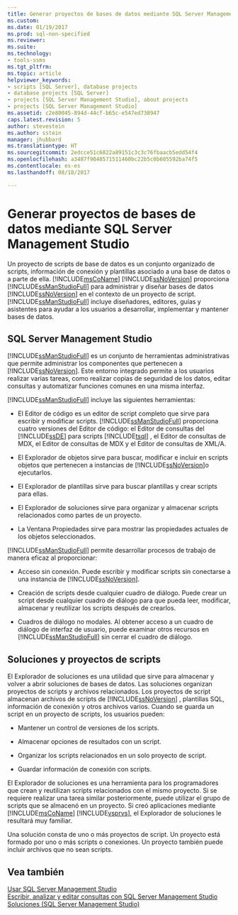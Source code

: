 ```yaml
---
title: Generar proyectos de bases de datos mediante SQL Server Management Studio | Microsoft Docs
ms.custom: 
ms.date: 01/19/2017
ms.prod: sql-non-specified
ms.reviewer: 
ms.suite: 
ms.technology:
- tools-ssms
ms.tgt_pltfrm: 
ms.topic: article
helpviewer_keywords:
- scripts [SQL Server], database projects
- database projects [SQL Server]
- projects [SQL Server Management Studio], about projects
- projects [SQL Server Management Studio]
ms.assetid: c2e80045-894d-44cf-b65c-e547ed738947
caps.latest.revision: 5
author: stevestein
ms.author: sstein
manager: jhubbard
ms.translationtype: HT
ms.sourcegitcommit: 2edcce51c6822a89151c3c3c76fbaacb5edd54f4
ms.openlocfilehash: a3487f9048571511460bc22b5c0b605592ba74f5
ms.contentlocale: es-es
ms.lasthandoff: 08/18/2017

---
```

# <a name="build-database-projects-by-using-sql-server-management-studio"></a>Generar proyectos de bases de datos mediante SQL Server Management Studio
Un proyecto de scripts de base de datos es un conjunto organizado de scripts, información de conexión y plantillas asociado a una base de datos o a parte de ella. [!INCLUDE[msCoName](../includes/msconame_md.md)] [!INCLUDE[ssNoVersion](../includes/ssnoversion_md.md)] proporciona [!INCLUDE[ssManStudioFull](../includes/ssmanstudiofull_md.md)] para administrar y diseñar bases de datos [!INCLUDE[ssNoVersion](../includes/ssnoversion_md.md)] en el contexto de un proyecto de script. [!INCLUDE[ssManStudioFull](../includes/ssmanstudiofull_md.md)] incluye diseñadores, editores, guías y asistentes para ayudar a los usuarios a desarrollar, implementar y mantener bases de datos.  
  
## <a name="sql-server-management-studio"></a>SQL Server Management Studio  
[!INCLUDE[ssManStudioFull](../includes/ssmanstudiofull_md.md)] es un conjunto de herramientas administrativas que permite administrar los componentes que pertenecen a [!INCLUDE[ssNoVersion](../includes/ssnoversion_md.md)]. Este entorno integrado permite a los usuarios realizar varias tareas, como realizar copias de seguridad de los datos, editar consultas y automatizar funciones comunes en una misma interfaz.  
  
[!INCLUDE[ssManStudioFull](../includes/ssmanstudiofull_md.md)] incluye las siguientes herramientas:  
  
-   El Editor de código es un editor de script completo que sirve para escribir y modificar scripts. [!INCLUDE[ssManStudioFull](../includes/ssmanstudiofull_md.md)] proporciona cuatro versiones del Editor de código: el Editor de consultas del [!INCLUDE[ssDE](../includes/ssde_md.md)] para scripts [!INCLUDE[tsql](../includes/tsql_md.md)] , el Editor de consultas de MDX, el Editor de consultas de MDX y el Editor de consultas de XML/A.  
  
-   El Explorador de objetos sirve para buscar, modificar e incluir en scripts objetos que pertenecen a instancias de [!INCLUDE[ssNoVersion](../includes/ssnoversion_md.md)]o ejecutarlos.  
  
-   El Explorador de plantillas sirve para buscar plantillas y crear scripts para ellas.  
  
-   El Explorador de soluciones sirve para organizar y almacenar scripts relacionados como partes de un proyecto.  
  
-   La Ventana Propiedades sirve para mostrar las propiedades actuales de los objetos seleccionados.  
  
[!INCLUDE[ssManStudioFull](../includes/ssmanstudiofull_md.md)] permite desarrollar procesos de trabajo de manera eficaz al proporcionar:  
  
-   Acceso sin conexión. Puede escribir y modificar scripts sin conectarse a una instancia de [!INCLUDE[ssNoVersion](../includes/ssnoversion_md.md)].  
  
-   Creación de scripts desde cualquier cuadro de diálogo. Puede crear un script desde cualquier cuadro de diálogo para que pueda leer, modificar, almacenar y reutilizar los scripts después de crearlos.  
  
-   Cuadros de diálogo no modales. Al obtener acceso a un cuadro de diálogo de interfaz de usuario, puede examinar otros recursos en [!INCLUDE[ssManStudioFull](../includes/ssmanstudiofull_md.md)] sin cerrar el cuadro de diálogo.  
  
## <a name="solutions-and-script-projects"></a>Soluciones y proyectos de scripts  
El Explorador de soluciones es una utilidad que sirve para almacenar y volver a abrir soluciones de bases de datos. Las soluciones organizan proyectos de scripts y archivos relacionados. Los proyectos de script almacenan archivos de scripts de [!INCLUDE[ssNoVersion](../includes/ssnoversion_md.md)] , plantillas SQL, información de conexión y otros archivos varios. Cuando se guarda un script en un proyecto de scripts, los usuarios pueden:  
  
-   Mantener un control de versiones de los scripts.  
  
-   Almacenar opciones de resultados con un script.  
  
-   Organizar los scripts relacionados en un solo proyecto de script.  
  
-   Guardar información de conexión con scripts.  
  
El Explorador de soluciones es una herramienta para los programadores que crean y reutilizan scripts relacionados con el mismo proyecto. Si se requiere realizar una tarea similar posteriormente, puede utilizar el grupo de scripts que se almacenó en un proyecto. Si creó aplicaciones mediante [!INCLUDE[msCoName](../includes/msconame_md.md)] [!INCLUDE[vsprvs](../includes/vsprvs_md.md)], el Explorador de soluciones le resultará muy familiar.  
  
Una solución consta de uno o más proyectos de script. Un proyecto está formado por uno o más scripts o conexiones. Un proyecto también puede incluir archivos que no sean scripts.  
  
## <a name="see-also"></a>Vea también  
[Usar SQL Server Management Studio](../ssms/use-sql-server-management-studio.md)  
[Escribir, analizar y editar consultas con SQL Server Management Studio](http://msdn.microsoft.com/en-us/062051e4-4b77-4969-98ae-d2547c24ce3e)  
[Soluciones &#40;SQL Server Management Studio&#41;](../ssms/solution/solutions-sql-server-management-studio.md)  
  

